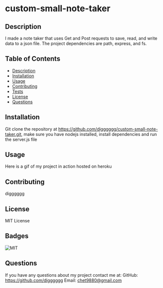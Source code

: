 # custom-small-note-taker

## Description

I made a note taker that uses Get and Post requests to save, read, and write data to a json file. The project dependencies are path, express, and fs.  

## Table of Contents

* [Description](#description)
* [Installation](#installation)
* [Usage](#usage)
* [Contributing](#contributing)
* [Tests](#tests)
* [License](#license)
* [Questions](#questions)

## Installation

Git clone the repository at https://github.com/digggggg/custom-small-note-taker.git, make sure you have nodejs installed, install dependencies and run the server.js file

## Usage

Here is a gif of my project in action hosted on heroku

## Contributing

digggggg

## License

MIT License

## Badges
![MIT](https://img.shields.io/badge/MIT-License-blue)



## Questions

If you have any questions about my project contact me at: 
GitHub: https://github.com/digggggg
Email: chet9880@gmail.com
